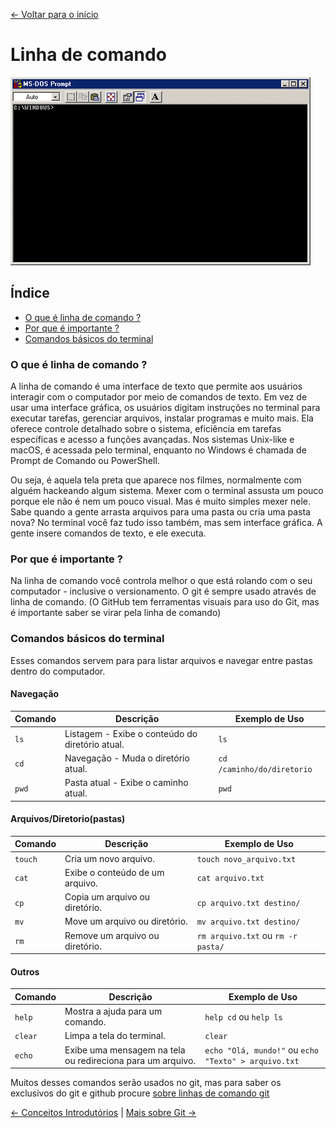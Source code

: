 [<- Voltar para o início](../README.md)

# Linha de comando

<img src="../imgs/cli/cli.gif" alt="Logo do git" />


## Índice
- [O que é linha de comando ?](#o-que-é-linha-de-comando)
- [Por que é importante ?](#por-que-é-importante-)
- [Comandos básicos do terminal](#comandos-básicos-do-terminal)

### O que é linha de comando ?

A linha de comando é uma interface de texto que permite aos usuários interagir com o computador por meio de comandos de texto. Em vez de usar uma interface gráfica, os usuários digitam instruções no terminal para executar tarefas, gerenciar arquivos, instalar programas e muito mais. Ela oferece controle detalhado sobre o sistema, eficiência em tarefas específicas e acesso a funções avançadas. Nos sistemas Unix-like e macOS, é acessada pelo terminal, enquanto no Windows é chamada de Prompt de Comando ou PowerShell.

Ou seja, é aquela tela preta que aparece nos filmes, normalmente com alguém hackeando algum sistema. Mexer com o terminal assusta um pouco porque ele não é nem um pouco visual. Mas é muito simples mexer nele. Sabe quando a gente arrasta arquivos para uma pasta ou cria uma pasta nova? No terminal você faz tudo isso também, mas sem interface gráfica. A gente insere comandos de texto, e ele executa.

### Por que é importante ?

Na linha de comando você controla melhor o que está rolando com o seu computador - inclusive o versionamento. O git é sempre usado através de linha de comando. (O GitHub tem ferramentas visuais para uso do Git, mas é importante saber se virar pela linha de comando)

### Comandos básicos do terminal

Esses comandos servem para para listar arquivos e navegar entre pastas dentro do computador.

#### Navegação


| Comando | Descrição | Exemplo de Uso |
|---------|-----------|----------------|
| `ls`    | Listagem - Exibe o conteúdo do diretório atual. | `ls` |
| `cd`    | Navegação - Muda o diretório atual. | `cd /caminho/do/diretorio` |
| `pwd`    | Pasta atual - Exibe o caminho atual. | `pwd` |


#### Arquivos/Diretorio(pastas)

| Comando | Descrição | Exemplo de Uso |
|---------|-----------|----------------|
| `touch` | Cria um novo arquivo. | `touch novo_arquivo.txt` |
| `cat`   | Exibe o conteúdo de um arquivo. | `cat arquivo.txt` |
| `cp`    | Copia um arquivo ou diretório. | `cp arquivo.txt destino/` |
| `mv`    | Move um arquivo ou diretório. | `mv arquivo.txt destino/` |
| `rm`    | Remove um arquivo ou diretório. | `rm arquivo.txt` ou `rm -r pasta/` |


#### Outros

| Comando | Descrição | Exemplo de Uso |
|---------|-----------|----------------|
| `help`  | Mostra a ajuda para um comando. | `help cd` ou `help ls` |
| `clear` | Limpa a tela do terminal. | `clear` |
| `echo`  | Exibe uma mensagem na tela ou redireciona para um arquivo. | `echo "Olá, mundo!"` ou `echo "Texto" > arquivo.txt`

Muitos desses comandos serão usados no git, mas para saber os exclusivos do git e github procure [sobre linhas de comando git](/conteudo/03-sobre-linhas-de-comando-git.md)

[<- Conceitos Introdutórios](./00-conceitos-introdutorios.md) | [Mais sobre Git ->](./02-sobre-git.md)
